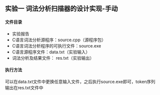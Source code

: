 ## 实验一	词法分析扫描器的设计实现-手动

#### 文件目录

- 实验报告
- C语言词法分析源程序：source.cpp（源程序包）
- C语言词法分析程序的可执行文件：source.exe
- C语言源程序文件：data.txt（实验输入）
- 词法分析及结果文件： res.txt（实验输出）

#### 执行方法

可以在data.txt文件中更换任意输入文件，之后执行source.exe即可，token序列输出在res.txt文件中